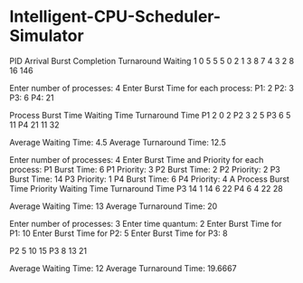 # Intelligent-CPU-Scheduler-Simulator
PID Arrival Burst Completion Turnaround Waiting 1 0 5 5 5 0 2 1 3 8 7 4 3 2 8 16 146

Enter number of processes: 4 Enter Burst Time for each process: P1: 2 P2: 3 P3: 6 P4: 21

Process Burst Time Waiting Time Turnaround Time P1 2 0 2
P2 3 2 5 P3 6 5 11 P4 21 11 32

Average Waiting Time: 4.5 Average Turnaround Time: 12.5

Enter number of processes: 4 Enter Burst Time and Priority for each process: P1 Burst Time: 6 P1 Priority: 3 P2 Burst Time: 2 P2 Priority: 2 P3 Burst Time: 14 P3 Priority: 1 P4 Burst Time: 6 P4 Priority: 4 A Process Burst Time Priority Waiting Time Turnaround Time
P3 14 1 14 6 22 P4 6 4 22 28

Average Waiting Time: 13 Average Turnaround Time: 20

Enter number of processes: 3 Enter time quantum: 2 Enter Burst Time for P1: 10 Enter Burst Time for P2: 5 Enter Burst Time for P3: 8

P2 5 10 15 P3 8 13 21

Average Waiting Time: 12 Average Turnaround Time: 19.6667
